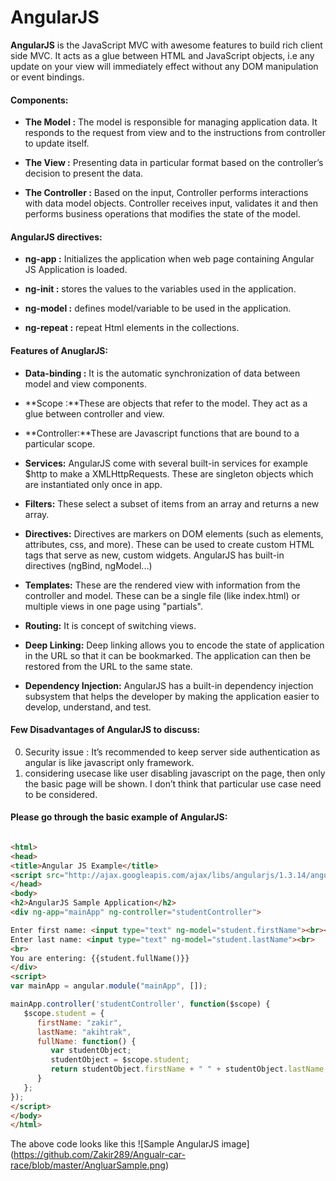 # AngularJS

**AngularJS** is the JavaScript MVC with awesome features to build rich client side MVC. It acts as a glue between HTML and JavaScript objects, i.e any update on your view will immediately effect without any DOM manipulation or event bindings.

#### Components:

- **The Model :**
The model is responsible for managing application data. It responds to the request from view and to the instructions from controller to update itself.

- **The View :**
Presenting data in particular format based on the controller’s decision to present the data.

- **The Controller :**
Based on the input, Controller performs interactions with data model objects. Controller receives input, validates it and then performs business operations that modifies the state of the model.

#### AngularJS directives:

- **ng-app :** Initializes the application when web page containing Angular JS Application is loaded.

- **ng-init :** stores the values to the variables used in the application.

- **ng-model :** defines model/variable to be used in the application.

- **ng-repeat :** repeat Html elements in the collections.

#### Features of AnuglarJS:

- **Data-binding :** It is the automatic synchronization of data between model and view components.
- **Scope :**These are objects that refer to the model. They act as a glue between controller and view.
- **Controller:**These are Javascript functions that are bound to a particular scope.
- **Services:** AngularJS come with several built-in services for example $http to make a XMLHttpRequests. These are singleton objects which are instantiated only once in app.

- **Filters:** These select a subset of items from an array and returns a new array.
- **Directives:** Directives are markers on DOM elements (such as elements, attributes, css, and more). These can be used to create custom HTML tags that serve as new, custom widgets. AngularJS has built-in directives (ngBind, ngModel...)
- **Templates:** These are the rendered view with information from the controller and model. These can be a single file (like index.html) or multiple views in one page using "partials".
- **Routing:** It is concept of switching views.
- **Deep Linking:** Deep linking allows you to encode the state of application in the URL so that it can be bookmarked. The application can then be restored from the URL to the same state.
- **Dependency Injection:** AngularJS has a built-in dependency injection subsystem that helps the developer by making the application easier to develop, understand, and test.

#### Few Disadvantages of AngularJS to discuss:
0. Security issue : It’s recommended to keep server side authentication as angular is like javascript only framework.
1. considering usecase like user disabling javascript on the page, then only the basic page will be shown. I don’t think that particular use case need to be considered.


#### Please go through the basic example of AngularJS:

```html

<html>
<head>
<title>Angular JS Example</title>
<script src="http://ajax.googleapis.com/ajax/libs/angularjs/1.3.14/angular.min.js"></script>
</head>
<body>
<h2>AngularJS Sample Application</h2>
<div ng-app="mainApp" ng-controller="studentController">

Enter first name: <input type="text" ng-model="student.firstName"><br><br>
Enter last name: <input type="text" ng-model="student.lastName"><br>
<br>
You are entering: {{student.fullName()}}
</div>
<script>
var mainApp = angular.module("mainApp", []);

mainApp.controller('studentController', function($scope) {
   $scope.student = {
      firstName: "zakir",
      lastName: "akihtrak",
      fullName: function() {
         var studentObject;
         studentObject = $scope.student;
         return studentObject.firstName + " " + studentObject.lastName;
      }
   };
});
</script>
</body>
</html>

```

The above code looks like this
![Sample AngularJS image] (https://github.com/Zakir289/Angualr-car-race/blob/master/AngluarSample.png)

